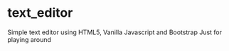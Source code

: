 # text_editor
Simple text editor using HTML5, Vanilla Javascript and Bootstrap
Just for playing around

